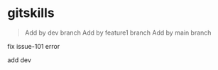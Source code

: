 # gitskills
> Add by dev branch
> Add by feature1 branch
> Add by main branch

fix issue-101 error

add dev